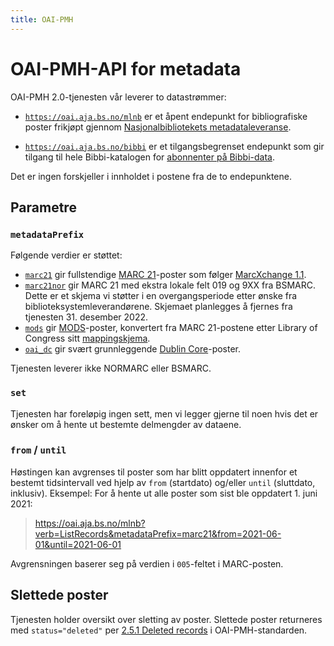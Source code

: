 ```yaml
---
title: OAI-PMH
---
```

# OAI-PMH-API for metadata

OAI-PMH 2.0-tjenesten vår leverer to datastrømmer:

- [`https://oai.aja.bs.no/mlnb`](https://oai.aja.bs.no/mlnb) er et åpent endepunkt for bibliografiske poster frikjøpt gjennom [Nasjonalbibliotekets metadataleveranse](./mlnb).

- [`https://oai.aja.bs.no/bibbi`](https://oai.aja.bs.no/bibbi) er
et tilgangsbegrenset endepunkt som gir tilgang til hele Bibbi-katalogen for [abonnenter på Bibbi-data](https://www.bibsent.no/metadata/abonnement-paa-bibbi-data).

Det er ingen forskjeller i innholdet i postene fra de to endepunktene.
## Parametre

### `metadataPrefix`

Følgende verdier er støttet: 

* [`marc21`](https://oai.aja.bs.no/mlnb?verb=ListRecords&metadataPrefix=marc21) gir fullstendige [MARC 21](https://www.loc.gov/marc/bibliographic/)-poster som følger [MarcXchange 1.1](http://www.loc.gov/standards/iso25577/).
* [`marc21nor`](https://oai.aja.bs.no/mlnb?verb=ListRecords&metadataPrefix=marc21nor) gir MARC 21 med ekstra lokale felt 019 og 9XX fra BSMARC. Dette er et skjema vi støtter i en overgangsperiode etter ønske fra biblioteksystemleverandørene. Skjemaet planlegges å fjernes fra tjenesten 31. desember 2022.
* [`mods`](https://oai.aja.bs.no/mlnb?verb=ListRecords&metadataPrefix=mods) gir [MODS](http://www.loc.gov/standards/mods/)-poster, konvertert fra MARC 21-postene etter Library of Congress sitt [mappingskjema](https://www.loc.gov/standards/mods/mods-mapping.html).
* [`oai_dc`](https://oai.aja.bs.no/mlnb?verb=ListRecords&metadataPrefix=oai_dc) gir svært grunnleggende [Dublin Core](https://www.dublincore.org/specifications/dublin-core/dcmi-terms/)-poster.

Tjenesten leverer ikke NORMARC eller BSMARC.

### `set`

Tjenesten har foreløpig ingen sett, men vi legger gjerne til noen hvis det er ønsker om å hente ut bestemte delmengder av dataene.

### `from` / `until`

Høstingen kan avgrenses til poster som har blitt oppdatert innenfor et bestemt tidsintervall ved hjelp av `from` (startdato) og/eller `until` (sluttdato, inklusiv).
Eksempel: For å hente ut alle poster som sist ble oppdatert 1. juni 2021:

> https://oai.aja.bs.no/mlnb?verb=ListRecords&metadataPrefix=marc21&from=2021-06-01&until=2021-06-01

Avgrensningen baserer seg på verdien i `005`-feltet i MARC-posten.

## Slettede poster

Tjenesten holder oversikt over sletting av poster. Slettede poster returneres med `status="deleted"` per [2.5.1 Deleted records](http://www.openarchives.org/OAI/2.0/openarchivesprotocol.htm#deletion) i OAI-PMH-standarden.

